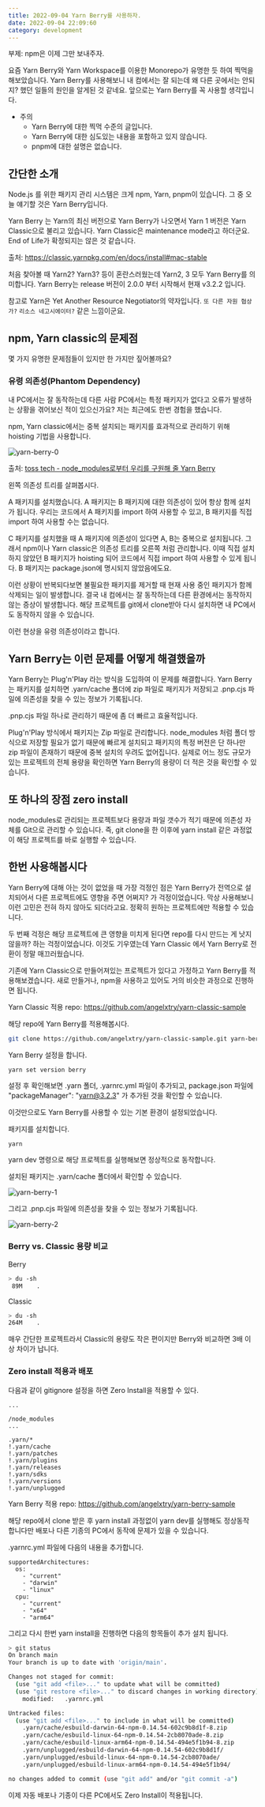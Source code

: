 ```yaml
---
title: 2022-09-04 Yarn Berry를 사용하자.
date: 2022-09-04 22:09:60
category: development
---
```



부제: npm은 이제 그만 보내주자.

요즘 Yarn Berry와 Yarn Workspace를 이용한 Monorepo가 유명한 듯 하여 찍먹을 해보았습니다. Yarn Berry를 사용해보니 내 컴에서는 잘 되는데 왜 다른 곳에서는 안되지? 했던 일들의 원인을 알게된 것 같네요. 앞으로는 Yarn Berry를 꼭 사용할 생각입니다.

- 주의
    - Yarn Berry에 대한 찍먹 수준의 글입니다.
    - Yarn Berry에 대한 심도있는 내용을 포함하고 있지 않습니다.
    - pnpm에 대한 설명은 없습니다.

## 간단한 소개

Node.js 를 위한 패키지 관리 시스템은 크게 npm, Yarn, pnpm이 있습니다. 그 중 오늘 얘기할 것은 Yarn Berry입니다.

Yarn Berry 는 Yarn의 최신 버전으로 Yarn Berry가 나오면서 Yarn 1 버전은 Yarn Classic으로 불리고 있습니다. Yarn Classic은 maintenance mode라고 하더군요. End of Life가 확정되지는 않은 것 같습니다.

출처: https://classic.yarnpkg.com/en/docs/install#mac-stable

처음 찾아볼 때 Yarn2? Yarn3? 등이 혼란스러웠는데 Yarn2, 3 모두 Yarn Berry를 의미합니다. Yarn Berry는 release 버전이 2.0.0 부터 시작해서 현재 v3.2.2 입니다.

참고로 Yarn은 Yet Another Resource Negotiator의 약자입니다.  `또 다른 자원 협상가?` `리소스 네고시에이터?` 같은 느낌이군요.

## npm, Yarn classic의 문제점

몇 가지 유명한 문제점들이 있지만 한 가지만 짚어볼까요?

### 유령 의존성(Phantom Dependency)

내 PC에서는 잘 동작하는데 다른 사람 PC에서는 특정 패키지가 없다고 오류가 발생하는 상황을 겪어보신 적이 있으신가요? 저는 최근에도 한번 경험을 했습니다.

npm, Yarn classic에서는 중복 설치되는 패키지를 효과적으로 관리하기 위해 hoisting 기법을 사용합니다.

![yarn-berry-0](https://drive.google.com/uc?export=view&id=11DRIPC_21MsDjiesnC2dw4HAaOTMG6C2)

출처: [toss tech - node_modules로부터 우리를 구원해 줄 Yarn Berry](https://toss.tech/article/node-modules-and-yarn-berry)

왼쪽 의존성 트리를 살펴봅시다.

A 패키지를 설치했습니다. A 패키지는 B 패키지에 대한 의존성이 있어 항상 함께 설치가 됩니다. 우리는 코드에서 A 패키지를 import 하여 사용할 수 있고, B 패키지를 직접 import 하여 사용할 수는 없습니다.

C 패키지를 설치했을 때 A 패키지에 의존성이 있다면 A, B는 중복으로 설치됩니다. 그래서 npm이나 Yarn classic은 의존성 트리를 오른쪽 처럼 관리합니다. 이때 직접 설치하지 않았던 B 패키지가 hoisting 되어 코드에서 직접 import 하여 사용할 수 있게 됩니다. B 패키지는 package.json에 명시되지 않았음에도요.

이런 상황이 반복되다보면 불필요한 패키지를 제거할 때 현재 사용 중인 패키지가 함께 삭제되는 일이 발생합니다. 결국 내 컴에서는 잘 동작하는데 다른 환경에서는 동작하지 않는 증상이 발생합니다. 해당 프로젝트를 git에서 clone받아 다시 설치하면 내 PC에서도 동작하지 않을 수 있습니다.

이런 현상을 유령 의존성이라고 합니다.

## Yarn Berry는 이런 문제를 어떻게 해결했을까

Yarn Berry는 Plug'n'Play 라는 방식을 도입하여 이 문제를 해결합니다. Yarn Berry는 패키지를 설치하면 .yarn/cache 폴더에 zip 파일로 패키지가 저장되고 .pnp.cjs 파일에 의존성을 찾을 수 있는 정보가 기록됩니다.

.pnp.cjs 파일 하나로 관리하기 때문에 좀 더 빠르고 효율적입니다.

Plug'n'Play 방식에서 패키지는 Zip 파일로 관리합니다. node_modules 처럼 폴더 방식으로 저장할 필요가 없기 때문에 빠르게 설치되고 패키지의 특정 버전은 단 하나만 zip 파일이 존재하기 때문에 중복 설치의 우려도 없어집니다. 실제로 어느 정도 규모가 있는 프로젝트의 전체 용량을 확인하면 Yarn Berry의 용량이 더 적은 것을 확인할 수 있습니다.

## 또 하나의 장점 zero install

node_modules로 관리되는 프로젝트보다 용량과 파일 갯수가 적기 때문에 의존성 자체를 Git으로 관리할 수 있습니다. 즉, git clone을 한 이후에 yarn install 같은 과정없이 해당 프로젝트를 바로 실행할 수 있습니다.

## 한번 사용해봅시다

Yarn Berry에 대해 아는 것이 없었을 때 가장 걱정인 점은 Yarn Berry가 전역으로 설치되어서 다른 프로젝트에도 영향을 주면 어쩌지? 가 걱정이었습니다. 막상 사용해보니 이런 고민은 전혀 하지 않아도 되더라고요. 정확히 원하는 프로젝트에만 적용할 수 있습니다.

두 번째 걱정은 해당 프로젝트에 큰 영향을 미치게 된다면 repo를 다시 만드는 게 낫지 않을까? 하는 걱정이었습니다. 이것도 기우였는데 Yarn Classic 에서 Yarn Berry로 전환이 정말 매끄러웠습니다.

기존에 Yarn Classic으로 만들어져있는 프로젝트가 있다고 가정하고 Yarn Berry를 적용해보겠습니다. 새로 만들거나, npm을 사용하고 있어도 거의 비슷한 과정으로 진행하면 됩니다.

Yarn Classic 적용 repo: https://github.com/angelxtry/yarn-classic-sample

해당 repo에 Yarn Berry를 적용해봅시다.

```bash
git clone https://github.com/angelxtry/yarn-classic-sample.git yarn-berry-sample
```

Yarn Berry 설정을 합니다.

```bash
yarn set version berry
```

설정 후 확인해보면 .yarn 폴더, .yarnrc.yml 파일이 추가되고, package.json 파일에 "packageManager": "yarn@3.2.3" 가 추가된 것을 확인할 수 있습니다.

이것만으로도 Yarn Berry를 사용할 수 있는 기본 환경이 설정되었습니다.

패키지를 설치합니다.

```
yarn
```

yarn dev 명령으로 해당 프로젝트를 실행해보면 정상적으로 동작합니다.

설치된 패키지는 .yarn/cache 폴더에서 확인할 수 있습니다.

![yarn-berry-1](https://drive.google.com/uc?export=view&id=1cUcmtZjpLtkVqU-8qtEx64I0UFlARcqX)

그리고 .pnp.cjs 파일에 의존성을 찾을 수 있는 정보가 기록됩니다.


![yarn-berry-2](https://drive.google.com/uc?export=view&id=1KEgeZaYTgKZPvFYrKcLyJYRjtXeRuZCE)


### Berry vs. Classic 용량 비교

Berry

```bash
> du -sh
 89M	.
```

Classic

```bash
> du -sh
264M	.
```

매우 간단한 프로젝트라서 Classic의 용량도 작은 편이지만 Berry와 비교하면 3배 이상 차이가 납니다.

### Zero install 적용과 배포

다음과 같이 gitignore 설정을 하면 Zero Install을 적용할 수 있다.

```null
...
  
/node_modules  
...

.yarn/*  
!.yarn/cache  
!.yarn/patches  
!.yarn/plugins  
!.yarn/releases  
!.yarn/sdks  
!.yarn/versions  
!.yarn/unplugged
```

Yarn Berry 적용 repo: https://github.com/angelxtry/yarn-berry-sample

해당 repo에서 clone 받은 후 yarn install 과정없이 yarn dev를 실행해도 정상동작 합니다만 배포나 다른 기종의 PC에서 동작에 문제가 있을 수 있습니다.

.yarnrc.yml 파일에 다음의 내용을 추가합니다.

```
supportedArchitectures:  
  os:  
    - "current"  
    - "darwin"  
    - "linux"  
  cpu:  
    - "current"  
    - "x64"  
    - "arm64"
```

그리고 다시 한번 yarn install을 진행하면 다음의 항목들이 추가 설치 됩니다.

```bash
> git status
On branch main
Your branch is up to date with 'origin/main'.

Changes not staged for commit:
  (use "git add <file>..." to update what will be committed)
  (use "git restore <file>..." to discard changes in working directory)
	modified:   .yarnrc.yml

Untracked files:
  (use "git add <file>..." to include in what will be committed)
	.yarn/cache/esbuild-darwin-64-npm-0.14.54-602c9b8d1f-8.zip
	.yarn/cache/esbuild-linux-64-npm-0.14.54-2cb8070ade-8.zip
	.yarn/cache/esbuild-linux-arm64-npm-0.14.54-494e5f1b94-8.zip
	.yarn/unplugged/esbuild-darwin-64-npm-0.14.54-602c9b8d1f/
	.yarn/unplugged/esbuild-linux-64-npm-0.14.54-2cb8070ade/
	.yarn/unplugged/esbuild-linux-arm64-npm-0.14.54-494e5f1b94/

no changes added to commit (use "git add" and/or "git commit -a")
```

이제 자동 배포나 기종이 다른 PC에서도 Zero Install이 적용됩니다.
